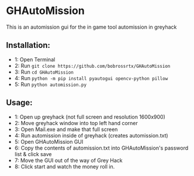 # GHAutoMission
This is an automission gui for the in game tool automission in greyhack

## Installation:

- 1: Open Terminal
- 2: Run `git clone https://github.com/bobrossrtx/GHAutoMission`
- 3: Run `cd GHAutoMission`
- 4: Run `python -m pip install pyautogui opencv-python pillow`
- 5: Run `python automission.py`

## Usage:
- 1: Open up greyhack (not full screen and resolution 1600x900)
- 2: Move greyhack window into top left hand corner
- 3: Open Mail.exe and make that full screen
- 4: Run automission inside of greyhack (creates automission.txt)
- 5: Open GHAutoMission GUI
- 6: Copy the contents of automission.txt into GHAutoMission's password list & click save
- 7: Move the GUI out of the way of Grey Hack
- 8: Click start and watch the money roll in.
